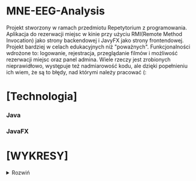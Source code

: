 # MNE-EEG-Analysis
Projekt stworzony w ramach przedmiotu Repetytorium z programowania. Aplikacja do rezerwacji miejsc w kinie przy użyciu RMI(Remote Method Invocation) jako strony backendowej  i  JavyFX jako strony frontendowej. Projekt bardziej w celach edukacyjnych niż "poważnych". Funkcjonalności wdrożone to: logowanie, rejestracja, przeglądanie filmów i możliwość rezerwacji miejsc oraz panel admina. Wiele rzeczy jest zrobionych nieprawidłowo, występuje też nadmiarowość kodu, ale dzięki popełnieniu ich wiem, że są to błędy, nad którymi należy pracować (:

# [Technologia]
###  Java

###  JavaFX


# [WYKRESY]
<details>
  <summary>Rozwiń</summary>
  <p align="center">
    ### ![login](https://github.com/n1ceS/CinemaJavaFX/blob/main/img/login.PNG)  
    ### ![register](https://github.com/n1ceS/CinemaJavaFX/blob/main/img/register.PNG)    
    ### ![home](https://github.com/n1ceS/CinemaJavaFX/blob/main/img/home.PNG)    
    ### ![movies](https://github.com/n1ceS/CinemaJavaFX/blob/main/img/movies.PNG)    
    ### ![moviesDetails](https://github.com/n1ceS/CinemaJavaFX/blob/main/img/moviesDetails.PNG)    
    ### ![seats](https://github.com/n1ceS/CinemaJavaFX/blob/main/img/seats.PNG)    
    ### ![success](https://github.com/n1ceS/CinemaJavaFX/blob/main/img/success.PNG)    
    ### ![mail](https://github.com/n1ceS/CinemaJavaFX/blob/main/img/mail.PNG)    
    ### ![myreservations](https://github.com/n1ceS/CinemaJavaFX/blob/main/img/myreservations.PNG)    
    ### ![adminPanel](https://github.com/n1ceS/CinemaJavaFX/blob/main/img/adminPanel.PNG)    
  </p>  
</details>
